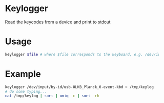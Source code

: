 # Keylogger
Read the keycodes from a device and print to stdout

# Usage
```sh
keylogger $file # where $file corresponds to the keyboard, e.g. /dev/input/by-id/usb-OLKB_Planck_0-event-kbd
```

# Example
```sh
keylogger /dev/input/by-id/usb-OLKB_Planck_0-event-kbd > /tmp/keylog
# do some typing...
cat /tmp/keylog | sort | uniq -c | sort -rh
```
